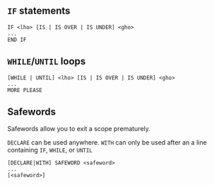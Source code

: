 ## `IF` statements
    IF <lho> [IS | IS OVER | IS UNDER] <gho>
    ...
    END IF

## `WHILE`/`UNTIL` loops

    [WHILE | UNTIL] <lho> [IS | IS OVER | IS UNDER] <gho>
    ...
    MORE PLEASE

## Safewords
Safewords allow you to exit a scope prematurely.  

`DECLARE` can be used anywhere. `WITH` can only be used after an a line
containing `IF`, `WHILE`, or `UNTIL`

    [DECLARE|WITH] SAFEWORD <safeword>
    ...
    [<safeword>]
